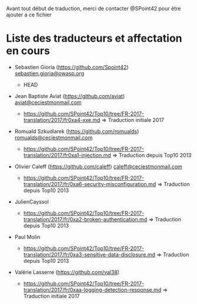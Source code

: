 Avant tout début de traduction, merci de contacter @SPoint42 pour être ajouter a ce fichier

# Liste des traducteurs et  affectation en cours

* Sebastien Gioria (https://github.com/Spoint42) 	sebastien.gioria@owasp.org 				
  - HEAD

* Jean Baptiste Aviat (https://github.com/aviat) 	aviat@ceciestmonmail.com						
  - https://github.com/SPoint42/Top10/tree/FR-2017-translation/2017/fr0xa4-xxe.md => Traduction initiale 2017 

* Romuald  Szkudlarek (https://github.com/romualds) 	romualds@ceciestmonmail.com 							
  - https://github.com/SPoint42/Top10/tree/FR-2017-translation/2017/fr0xa1-injection.md => Traduction depuis Top10 2013

* Olivier Caleff (https://github.com/caleff) 	caleff@ceciestmonmail.com								
  - https://github.com/SPoint42/Top10/tree/FR-2017-translation/2017/fr/0xa6-security-misconfiguration.md => Traduction depuis Top10 2013

* JulienCayssol
  - https://github.com/SPoint42/Top10/tree/FR-2017-translation/2017/fr/0xa2-broken-authentication.md => Traduction depuis Top10 2013
  
* Paul Molin
    - https://github.com/SPoint42/Top10/tree/FR-2017-translation/2017/fr/0xa3-sensitive-data-disclosure.md => Traduction depuis Top10 2013

* Valérie Lasserre (https://github.com/val38)
    - https://github.com/SPoint42/Top10/tree/FR-2017-translation/2017/fr/0xaa-logging-detection-response.md => Traduction initiale 2017

